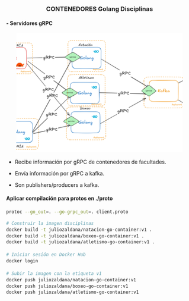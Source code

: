 ### <div align="center">CONTENEDORES Golang Disciplinas</div>

#### - Servidores gRPC

<div align="center">
<img src=disciplines.png width=450>
</div>


* Recibe información por gRPC de contenedores de facultades.

* Envía información por gRPC a kafka.

* Son publishers/producers a kafka.

#### Aplicar compilación para protos en ./proto

```bash
protoc --go_out=. --go-grpc_out=. client.proto
```

```bash
# Construir la imagen disciplinas
docker build -t juliozaldana/natacion-go-container:v1 .
docker build -t juliozaldana/boxeo-go-container:v1 .
docker build -t juliozaldana/atletismo-go-container:v1 .

# Iniciar sesión en Docker Hub
docker login

# Subir la imagen con la etiqueta v1
docker push juliozaldana/natacion-go-container:v1 
docker push juliozaldana/boxeo-go-container:v1 
docker push juliozaldana/atletismo-go-container:v1 
```

